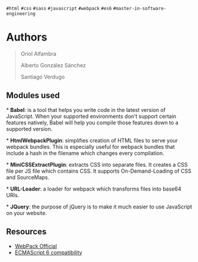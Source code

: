 `#html` `#css` `#sass` `#javascript` `#webpack` `#es6` `#master-in-software-engineering`

# Authors<!-- omit in toc -->

> Oriol Alfambra
>
> Alberto González Sánchez
>
> Santiago Verdugo

## Modules used

\* **Babel**: is a tool that helps you write code in the latest version of JavaScript. When your supported environments don't support certain features natively, Babel will help you compile those features down to a supported version.

\* **HtmlWebpackPlugin**: simplifies creation of HTML files to serve your webpack bundles. This is especially useful for webpack bundles that include a hash in the filename which changes every compilation.

\* **MiniCSSExtractPlugin**: extracts CSS into separate files. It creates a CSS file per JS file which contains CSS. It supports On-Demand-Loading of CSS and SourceMaps.

\* **URL-Loader**: a loader for webpack which transforms files into base64 URIs.

\* **JQuery**: the purpose of jQuery is to make it much easier to use JavaScript on your website.


## Resources


- [WebPack Official](https://webpack.js.org/)
- [ECMAScript 6 compatibility](https://kangax.github.io/compat-table/es6/)
